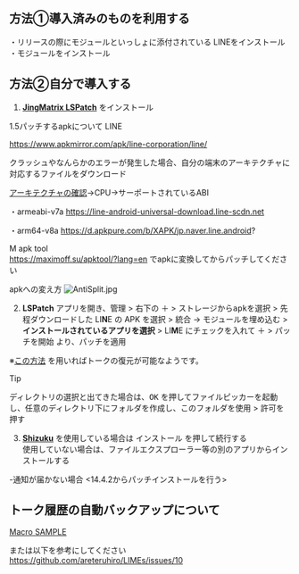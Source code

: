 ## 方法①導入済みのものを利用する

・リリースの際にモジュールといっしょに添付されている
LINEをインストール
・モジュールをインストール



## 方法②自分で導入する

1. [**JingMatrix LSPatch**](https://github.com/JingMatrix/LSPatch/) をインストール

1.5パッチするapkについて
LINE  <br>

https://www.apkmirror.com/apk/line-corporation/line/

クラッシュやなんらかのエラーが発生した場合、自分の端末のアーキテクチャに対応するファイルをダウンロード

[アーキテクチャの確認](https://play.google.com/store/apps/details?id=com.ytheekshana.deviceinfo)→CPU→サーポートされているABI


・armeabi-v7a
https://line-android-universal-download.line-scdn.net

・arm64-v8a https://d.apkpure.com/b/XAPK/jp.naver.line.android?


M apk tool <br>
https://maximoff.su/apktool/?lang=en
でapkに変換してからパッチしてください 

apkへの変え方
![AntiSplit.jpg](https://github.com/user-attachments/assets/a0a7b6c4-ff50-4e79-96dd-0ec71de25ddb)

2. **LSPatch** アプリを開き、<kbd>管理</kbd> > 右下の <kbd>＋</kbd> > <kbd>ストレージからapkを選択</kbd> >  先程ダウンロードした LI**N**E の APK を選択 > <kbd>統合</kbd> → <kbd>モジュールを埋め込む</kbd> > <kbd>**インストールされているアプリを選択**</kbd> > LI**M**E にチェックを入れて <kbd>＋</kbd> > <kbd>パッチを開始</kbd> より、パッチを適用

※[この方法](https://github.com/Chipppppppppp/LIME/issues/50#issuecomment-2174842592) を用いればトークの復元が可能なようです。

> [!TIP]
> <kbd>ディレクトリの選択</kbd>と出てきた場合は、<kbd>OK</kbd> を押してファイルピッカーを起動し、任意のディレクトリ下にフォルダを作成し、<kbd>このフォルダを使用</kbd> > <kbd>許可</kbd>を押す

3. [**Shizuku**](https://github.com/RikkaApps/Shizuku) を使用している場合は <kbd>インストール</kbd> を押して続行する  
  使用していない場合は、ファイルエクスプローラー等の別のアプリからインストールする


-通知が届かない場合
<14.4.2からパッチインストールを行う>


## トーク履歴の自動バックアップについて

[Macro SAMPLE](https://drive.usercontent.google.com/u/0/uc?id=1rhZPmoMbti_l1JaX2EbjcRKUePkWlIXU&export=download)

または以下を参考にしてください
https://github.com/areteruhiro/LIMEs/issues/10



